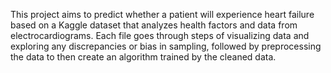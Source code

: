 This project aims to predict whether a patient will experience heart failure based on a Kaggle dataset that analyzes health factors and data from electrocardiograms. 
Each file goes through steps of visualizing data and exploring any discrepancies or bias in sampling, followed by preprocessing the data to then create an algorithm 
trained by the cleaned data. 
